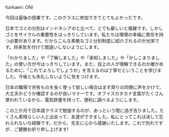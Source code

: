 furikaeri: ONI

今回は最後の授業です。このクラスに参加できてとてもよかったです。

日本でゴミの分別はインドネシアのと比べて、とても厳しいと複雑です。しかしゴミをサイクルの重要性をはっきりしています。私たちは環境の幸福に責任を持つ必要があります。だからこんな素敵なゴミ分別制度に紹介されるのが光栄です。将来気を付けて間違いしないようにします。

「わかりました」や「了解しました」や「承知しました」や「かしこまりました」の使い方が今はっきりしています。また、目上の人が理解できるのか確かめるために、「これでよろしでしょうか」を言えるのは丁寧だということを学びました。今後とも失礼しないように気をつけます。

日本の職場で共有ものを長く使って欲しい場合はまず周りの同僚に声をかけて、大丈夫かどうか確認するのが良いマナーです。オフイスカタカナ言葉がたくさん使われているから、電気辞書を持って、便利に調べるようにします。

この三か月で日本語クラスで勉強するのが、あっという間に過ぎ去りました。たくさん素晴らしい人と出会って、友達ができました。私にとってこれは決して忘れられないな経験です。だから、先生に心から感謝いたします。これで別れですが、ご健勝お祈り申し上げます!